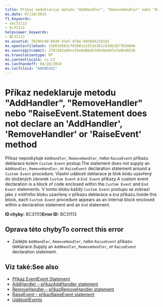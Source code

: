 ```yaml
---
title: Příkaz nedeklaruje metodu "AddHandler", "RemoveHandler" nebo "RaiseEvent.
ms.date: 07/20/2015
f1_keywords:
- vbc31113
- bc31113
helpviewer_keywords:
- BC31113
ms.assetid: f8299c9d-6030-43e5-878e-8d2b042191b5
ms.openlocfilehash: 31663d583cf63001a1551b381c838b2877b34046
ms.sourcegitcommit: 2701302a99cafbe0d86d53d540eb0fa7e9b46b36
ms.translationtype: MT
ms.contentlocale: cs-CZ
ms.lasthandoff: 04/28/2019
ms.locfileid: "64585431"
---
```

# <a name="statement-does-not-declare-an-addhandler-removehandler-or-raiseevent-method"></a><span data-ttu-id="25a98-102">Příkaz nedeklaruje metodu "AddHandler", "RemoveHandler" nebo "RaiseEvent.</span><span class="sxs-lookup"><span data-stu-id="25a98-102">Statement does not declare an 'AddHandler', 'RemoveHandler' or 'RaiseEvent' method</span></span>
<span data-ttu-id="25a98-103">Příkaz neposkytuje `AddHandler`, `RemoveHandler`, nebo `RaiseEvent` příkazu deklarace kolem `Custom Event` postup.</span><span class="sxs-lookup"><span data-stu-id="25a98-103">The statement does not supply an `AddHandler`, `RemoveHandler`, or `RaiseEvent` declaration statement around a `Custom Event` procedure.</span></span> <span data-ttu-id="25a98-104">Vlastní události deklarace je blok kódu uzavřený do složených závorek `Custom Event` a `End Event` příkazy.</span><span class="sxs-lookup"><span data-stu-id="25a98-104">A custom event declaration is a block of code enclosed within the `Custom Event` and `End Event` statements.</span></span> <span data-ttu-id="25a98-105">V tomto bloku každý `Custom Event` postupu se zobrazí jako z vnitřního bloku uzavřeny v příkazu deklarace a `End` příkazu.</span><span class="sxs-lookup"><span data-stu-id="25a98-105">Inside this block, each `Custom Event` procedure appears as an internal block enclosed within a declaration statement and an `End` statement.</span></span>  
  
 <span data-ttu-id="25a98-106">**ID chyby:** BC31113</span><span class="sxs-lookup"><span data-stu-id="25a98-106">**Error ID:** BC31113</span></span>  
  
## <a name="to-correct-this-error"></a><span data-ttu-id="25a98-107">Oprava této chyby</span><span class="sxs-lookup"><span data-stu-id="25a98-107">To correct this error</span></span>  
  
- <span data-ttu-id="25a98-108">Zadejte `AddHandler`, `RemoveHandler`, nebo `RaiseEvent` příkazu deklarace.</span><span class="sxs-lookup"><span data-stu-id="25a98-108">Supply an `AddHandler`, `RemoveHandler`, or `RaiseEvent` declaration statement.</span></span>  
  
## <a name="see-also"></a><span data-ttu-id="25a98-109">Viz také:</span><span class="sxs-lookup"><span data-stu-id="25a98-109">See also</span></span>

- [<span data-ttu-id="25a98-110">Příkaz Event</span><span class="sxs-lookup"><span data-stu-id="25a98-110">Event Statement</span></span>](../../visual-basic/language-reference/statements/event-statement.md)
- [<span data-ttu-id="25a98-111">AddHandler – příkaz</span><span class="sxs-lookup"><span data-stu-id="25a98-111">AddHandler statement</span></span>](~/docs/visual-basic/language-reference/statements/addhandler-statement.md)
- [<span data-ttu-id="25a98-112">RemoveHandler – příkaz</span><span class="sxs-lookup"><span data-stu-id="25a98-112">RemoveHandler statement</span></span>](~/docs/visual-basic/language-reference/statements/removehandler-statement.md)
- [<span data-ttu-id="25a98-113">RaiseEvent – příkaz</span><span class="sxs-lookup"><span data-stu-id="25a98-113">RaiseEvent statement</span></span>](~/docs/visual-basic/language-reference/statements/raiseevent-statement.md)
- [<span data-ttu-id="25a98-114">Události</span><span class="sxs-lookup"><span data-stu-id="25a98-114">Events</span></span>](../../visual-basic/programming-guide/language-features/events/index.md)
